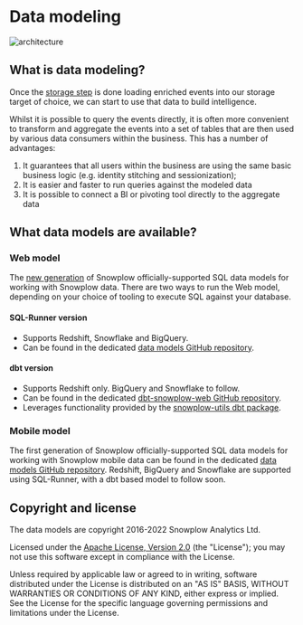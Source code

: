# Data modeling

![architecture][architecture-image]

## What is data modeling?

Once the [storage step][storage] is done loading enriched events into our storage target of choice, we can start to use that data to build intelligence.

Whilst it is possible to query the events directly, it is often more convenient to transform and aggregate the events into a set of tables that are then used by various data consumers within the business. This has a number of advantages:

1. It guarantees that all users within the business are using the same basic business logic (e.g. identity stitching and sessionization);
2. It is easier and faster to run queries against the modeled data
4. It is possible to connect a BI or pivoting tool directly to the aggregate data

## What data models are available?

### Web model
The [new generation][data-models-blogpost] of Snowplow officially-supported SQL data models for working with Snowplow data. There are two ways to run the Web model, depending on your choice of tooling to execute SQL against your database.

#### SQL-Runner version

- Supports Redshift, Snowflake and BigQuery.
- Can be found in the dedicated [data models GitHub repository][data-models].

#### dbt version

- Supports Redshift only. BigQuery and Snowflake to follow.
- Can be found in the dedicated [dbt-snowplow-web GitHub repository][dbt-snowplow-web-repo].
- Leverages functionality provided by the [snowplow-utils dbt package][dbt-snowplow-utils-repo].

### Mobile model

The first generation of Snowplow officially-supported SQL data models for working with Snowplow mobile data can be found in the dedicated [data models GitHub repository][data-models]. Redshift, BigQuery and Snowflake are supported using SQL-Runner, with a dbt based model to follow soon.

## Copyright and license

The data models are copyright 2016-2022 Snowplow Analytics Ltd.

Licensed under the [Apache License, Version 2.0][license] (the "License");
you may not use this software except in compliance with the License.

Unless required by applicable law or agreed to in writing, software
distributed under the License is distributed on an "AS IS" BASIS,
WITHOUT WARRANTIES OR CONDITIONS OF ANY KIND, either express or implied.
See the License for the specific language governing permissions and
limitations under the License.

[license]: http://www.apache.org/licenses/LICENSE-2.0
[architecture-image]: https://d3i6fms1cm1j0i.cloudfront.net/github-wiki/images/snowplow-architecture-5-data-modeling.png
[storage]: https://github.com/snowplow/snowplow/tree/master/4-storage
[data-models-blogpost]: https://snowplowanalytics.com/blog/2020/11/13/introducing-a-new-generation-of-our-web-data-model/
[data-models]: https://github.com/snowplow/data-models
[dbt-snowplow-web-repo]: https://github.com/snowplow/dbt-snowplow-web
[dbt-snowplow-utils-repo]: https://github.com/snowplow/dbt-snowplow-utils
